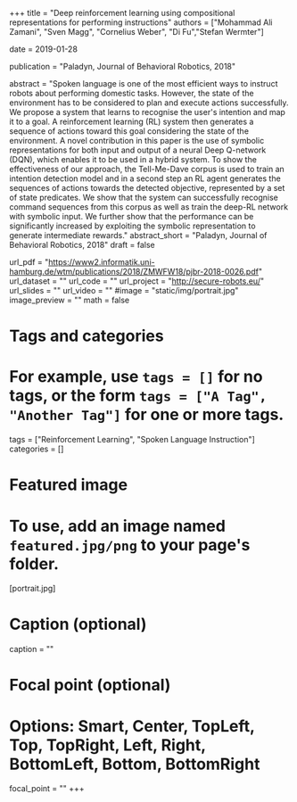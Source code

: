 +++
title = "Deep reinforcement learning using compositional representations for performing instructions"
authors = ["Mohammad Ali Zamani", "Sven Magg", "Cornelius Weber", "Di Fu","Stefan Wermter"]

date = 2019-01-28

publication = "Paladyn, Journal of Behavioral Robotics, 2018"

abstract = "Spoken language is one of the most efficient ways to instruct robots about performing domestic tasks. However, the state of the environment has to be considered to plan and execute actions successfully. We propose a system  that learns to recognise the user's intention and map it to a goal. A reinforcement learning (RL) system then generates a sequence of actions toward this goal considering the state of the environment. A novel contribution in this paper is the use of symbolic representations for both input and output of a neural Deep Q-network (DQN), which enables it to be used in a hybrid system. To show the effectiveness of our approach, the Tell-Me-Dave corpus is used to train an intention detection model and in a second step an RL agent generates the sequences of actions towards the detected objective, represented by a set of state predicates. We show that the system can successfully recognise command sequences from this corpus as well as train the deep-RL network with symbolic input. We further show that the performance can be significantly increased by exploiting the symbolic representation to generate intermediate rewards."
abstract_short = "Paladyn, Journal of Behavioral Robotics, 2018"
draft = false

url_pdf = "https://www2.informatik.uni-hamburg.de/wtm/publications/2018/ZMWFW18/pjbr-2018-0026.pdf"
url_dataset = ""
url_code = ""
url_project = "http://secure-robots.eu/"
url_slides = ""
url_video = ""
#image = "static/img/portrait.jpg"
image_preview = ""
math = false

# Tags and categories
# For example, use `tags = []` for no tags, or the form `tags = ["A Tag", "Another Tag"]` for one or more tags.
tags = ["Reinforcement Learning", "Spoken Language Instruction"]
categories = []

# Featured image
# To use, add an image named `featured.jpg/png` to your page's folder. 
[portrait.jpg]
  # Caption (optional)
  caption = ""

  # Focal point (optional)
  # Options: Smart, Center, TopLeft, Top, TopRight, Left, Right, BottomLeft, Bottom, BottomRight
  focal_point = ""
+++
